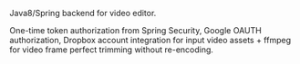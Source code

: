Java8/Spring backend for video editor.

One-time token authorization from Spring Security, Google OAUTH authorization, Dropbox account integration for input video assets + ffmpeg for video frame perfect trimming without re-encoding.
